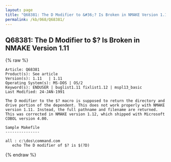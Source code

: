 ```yaml
---
layout: page
title: "Q68381: The D Modifier to &#36;? Is Broken in NMAKE Version 1.11"
permalink: /kb/068/Q68381/
---
```


## Q68381: The D Modifier to &#36;? Is Broken in NMAKE Version 1.11

{% raw %}

	Article: Q68381
	Product(s): See article
	Version(s): 1.11   | 1.11
	Operating System(s): MS-DOS | OS/2
	Keyword(s): ENDUSER | buglist1.11 fixlist1.12 | mspl13_basic
	Last Modified: 24-JAN-1991
	
	The D modifier to the $? macro is supposed to return the directory and
	drive portion of the dependent. This does not work properly with NMAKE
	version 1.11. Instead, the full pathname and filename are returned.
	This was corrected in NMAKE version 1.12, which shipped with Microsoft
	COBOL version 4.00.
	
	Sample Makefile
	---------------
	
	all : c:\dos\command.com
	   echo The D modifier of $? is $(?D)

{% endraw %}
